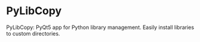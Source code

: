 # PyLibCopy
PyLibCopy: PyQt5 app for Python library management. Easily install libraries to custom directories.
